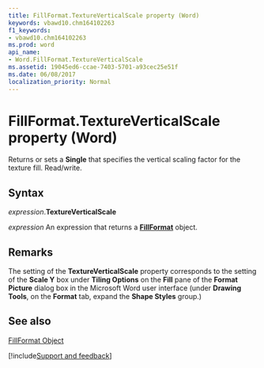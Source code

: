 ```yaml
---
title: FillFormat.TextureVerticalScale property (Word)
keywords: vbawd10.chm164102263
f1_keywords:
- vbawd10.chm164102263
ms.prod: word
api_name:
- Word.FillFormat.TextureVerticalScale
ms.assetid: 19045ed6-ccae-7403-5701-a93cec25e51f
ms.date: 06/08/2017
localization_priority: Normal
---
```



# FillFormat.TextureVerticalScale property (Word)

Returns or sets a  **Single** that specifies the vertical scaling factor for the texture fill. Read/write.


## Syntax

_expression_.**TextureVerticalScale**

_expression_ An expression that returns a **[FillFormat](Word.FillFormat.md)** object.


## Remarks

The setting of the  **TextureVerticalScale** property corresponds to the setting of the **Scale Y** box under **Tiling Options** on the **Fill** pane of the **Format Picture** dialog box in the Microsoft Word user interface (under **Drawing Tools**, on the  **Format** tab, expand the **Shape Styles** group.)


## See also


[FillFormat Object](Word.FillFormat.md)

[!include[Support and feedback](~/includes/feedback-boilerplate.md)]